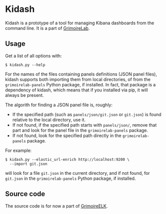 # Kidash

Kidash is a prototype of a tool for managing Kibana dashboards from the command line. It is a part of [GrimoireLab](https://grimoirelab.github.io).

## Usage

Get a list of all options with:

```
$ kidash.py --help
```

For the names of the files containing panels definitions (JSON panel files),
kidash supports both importing them from local directories, of from the
`grimoirelab-panels` Python package, if installed. In fact, that package is
a dependency of kidash, which means that if you installed via pip, it will
always be present.

The algorith for finding a JSON panel file is, roughly:

* If the specified path (such as `panels/json/git.json` or `git.json`)
is found relative to the local directory, use it.
* If not found, if the specified path starts with `panels/json/`,
remove that part and look for the panel file in the `grimoirelab-panels`
package.
* If not found, look for the specified path directly in the
`grimoirelab-panels` package.

For example:

```
$ kidash.py --elastic_url-enrich http://localhost:9200 \
  --import git.json
```

will look for a file `git.json` in the current directory,
and if not found, for `git.json` in the `grimoirelab-panels` Python package,
if installed.
  
## Source code

The source code is for now a part of [GrimoireELK](https://github.com/grimoirelab/grimoireelk).
